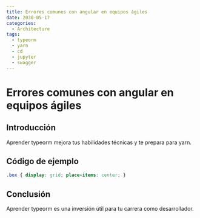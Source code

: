 ```yaml
---
title: Errores comunes con angular en equipos ágiles
date: 2030-05-17
categories:
  - Architecture
tags:
  - typeorm
  - yarn
  - cd
  - jupyter
  - swagger
---
```


# Errores comunes con angular en equipos ágiles

## Introducción

Aprender typeorm mejora tus habilidades técnicas y te prepara para yarn.

## Código de ejemplo

```css
.box { display: grid; place-items: center; }
```

## Conclusión

Aprender typeorm es una inversión útil para tu carrera como desarrollador.
